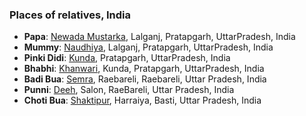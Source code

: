 ### Places of relatives, India

- **Papa**: [Newada Mustarka](https://villageinfo.in/uttar-pradesh/pratapgarh/lalganj/newada-mustarka.html),  Lalganj, 	Pratapgarh, UttarPradesh, India
- **Mummy**: [Naudhiya](https://villageinfo.in/uttar-pradesh/pratapgarh/lalganj/naudhiya.html),         Lalganj, 	Pratapgarh, UttarPradesh, India
- **Pinki Didi**: [Kunda](https://villageinfo.in/uttar-pradesh/pratapgarh/kunda.html), Pratapgarh, UttarPradesh, India
- **Bhabhi**: [Khanwari](https://villageinfo.in/uttar-pradesh/pratapgarh/kunda/khanwari.html), Kunda,		Pratapgarh, UttarPradesh, India 
- **Badi Bua**: [Semra](https://villageinfo.in/uttar-pradesh/rae-bareli/rae-bareli/semra.html),  Raebareli, 	Raebareli, 	Uttar Pradesh, India 
- **Punni**: [Deeh](https://villageinfo.in/uttar-pradesh/rae-bareli/salon/deeh.html),   Salon, RaeBareli, 	Uttar Pradesh, India
- **Choti Bua**: [Shaktipur](https://villageinfo.in/uttar-pradesh/basti/harraiya/shaktipur.html), 		Harraiya, 	Basti,      Uttar Pradesh, India 
